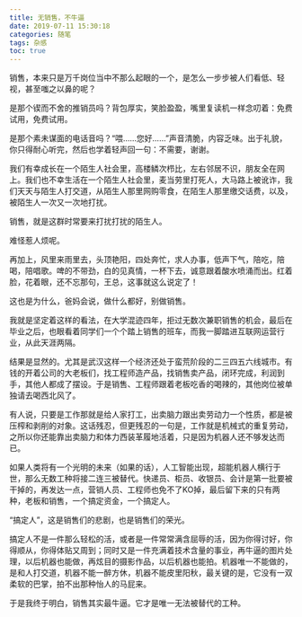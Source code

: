 ```yaml
---
title: 无销售，不牛逼
date: 2019-07-11 15:30:18
categories: 随笔
tags: 杂感
toc: true
---
```

销售，本来只是万千岗位当中不那么起眼的一个，是怎么一步步被人们看低、轻视，甚至嗤之以鼻的呢？

是那个锲而不舍的推销员吗？背包厚实，笑脸盈盈，嘴里复读机一样念叨着：免费试用，免费试用。

是那个素未谋面的电话音吗？“喂……您好……”声音清脆，内容乏味。出于礼貌，你只得耐心听完，然后也学着轻声回一句：不需要，谢谢。

我们有幸成长在一个陌生人社会里，高楼鳞次栉比，左右邻居不识，朋友全在网上。我们也不幸生活在一个陌生人社会里，麦当劳里打死人，大马路上被讹诈，我们天天与陌生人打交道，从陌生人那里网购零食，在陌生人那里缴交话费，以及，被陌生人一次又一次地打扰。

销售，就是这群时常要来打扰打扰的陌生人。

难怪惹人烦呢。

再加上，风里来雨里去，头顶艳阳，四处奔忙，求人办事，低声下气，陪吃，陪喝，陪唱歌。啤的不带劲，白的见真情，一杯下去，诚意跟着酸水喷涌而出。红着脸，花着眼，还不忘那句，王总，这事就这么说定了！

这也是为什么，爸妈会说，做什么都好，别做销售。

我就是坚定着这样的看法，在大学混迹四年，拒过无数次兼职销售的机会，最后在毕业之后，也眼看着同学们一个个踏上销售的班车，而我一脚踏进互联网运营行业，从此天涯两隔。

结果是显然的。尤其是武汉这样一个经济还处于蛮荒阶段的二三四五六线城市。有钱的开着公司的大老板们，找工程师造产品，找销售卖产品，闭环完成，利润到手，其他人都成了摆设。于是销售、工程师跟着老板吃香的喝辣的，其他岗位被单独请去喝西北风了。

有人说，只要是工作那就是给人家打工，出卖脑力跟出卖劳动力一个性质，都是被压榨和剥削的对象。这话残忍，但更残忍的一句是，工作就是机械式的重复劳动，之所以你还能靠出卖脑力和体力西装革履地活着，只是因为机器人还不够发达而已。

如果人类将有一个光明的未来（如果的话），人工智能出现，超能机器人横行于世，那么无数工种将接二连三被替代。快递员、柜员、收银员、会计是第一批要被干掉的，再发达一点，营销人员、工程师也免不了KO掉，最后留下来的只有两种，老板和销售，一个搞定资金，一个搞定人。

“搞定人”，这是销售们的悲剧，也是销售们的荣光。

搞定人不是一件那么轻松的活，或者是一件常常满含屈辱的活，因为你得讨好，你得顺从，你得体贴又周到；同时又是一件充满着技术含量的事业，再牛逼的图片处理，以后机器也能做，再炫目的摄影作品，以后机器也能拍。机器唯一不能做的，是和人打交道，机器不能一醉方休，机器不能皮里阳秋，最关键的是，它没有一双柔软的巴掌，拍不出那种怡人的马屁来。

于是我终于明白，销售其实最牛逼。它才是唯一无法被替代的工种。
